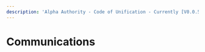```yaml
---
description: 'Alpha Authority - Code of Unification - Currently [V0.0.5]'
---
```


# Communications

